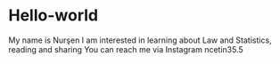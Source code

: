 # Hello-world
My name is Nurşen
I am interested in learning about Law and Statistics, reading and sharing
You can reach me via Instagram ncetin35.5

